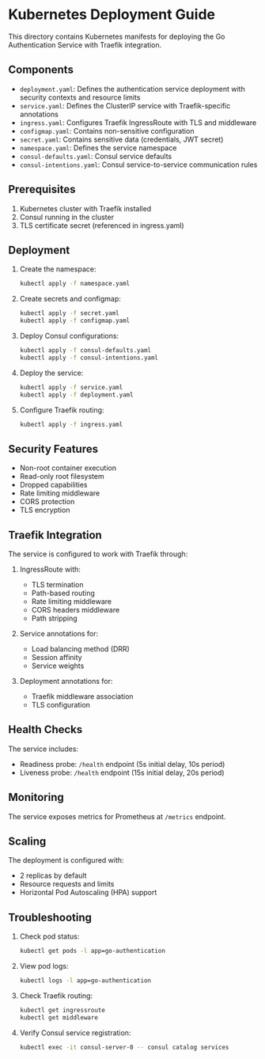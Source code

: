 # Kubernetes Deployment Guide

This directory contains Kubernetes manifests for deploying the Go Authentication Service with Traefik integration.

## Components

- `deployment.yaml`: Defines the authentication service deployment with security contexts and resource limits
- `service.yaml`: Defines the ClusterIP service with Traefik-specific annotations
- `ingress.yaml`: Configures Traefik IngressRoute with TLS and middleware
- `configmap.yaml`: Contains non-sensitive configuration
- `secret.yaml`: Contains sensitive data (credentials, JWT secret)
- `namespace.yaml`: Defines the service namespace
- `consul-defaults.yaml`: Consul service defaults
- `consul-intentions.yaml`: Consul service-to-service communication rules

## Prerequisites

1. Kubernetes cluster with Traefik installed
2. Consul running in the cluster
3. TLS certificate secret (referenced in ingress.yaml)

## Deployment

1. Create the namespace:

   ```bash
   kubectl apply -f namespace.yaml
   ```

2. Create secrets and configmap:

   ```bash
   kubectl apply -f secret.yaml
   kubectl apply -f configmap.yaml
   ```

3. Deploy Consul configurations:

   ```bash
   kubectl apply -f consul-defaults.yaml
   kubectl apply -f consul-intentions.yaml
   ```

4. Deploy the service:

   ```bash
   kubectl apply -f service.yaml
   kubectl apply -f deployment.yaml
   ```

5. Configure Traefik routing:
   ```bash
   kubectl apply -f ingress.yaml
   ```

## Security Features

- Non-root container execution
- Read-only root filesystem
- Dropped capabilities
- Rate limiting middleware
- CORS protection
- TLS encryption

## Traefik Integration

The service is configured to work with Traefik through:

1. IngressRoute with:

   - TLS termination
   - Path-based routing
   - Rate limiting middleware
   - CORS headers middleware
   - Path stripping

2. Service annotations for:

   - Load balancing method (DRR)
   - Session affinity
   - Service weights

3. Deployment annotations for:
   - Traefik middleware association
   - TLS configuration

## Health Checks

The service includes:

- Readiness probe: `/health` endpoint (5s initial delay, 10s period)
- Liveness probe: `/health` endpoint (15s initial delay, 20s period)

## Monitoring

The service exposes metrics for Prometheus at `/metrics` endpoint.

## Scaling

The deployment is configured with:

- 2 replicas by default
- Resource requests and limits
- Horizontal Pod Autoscaling (HPA) support

## Troubleshooting

1. Check pod status:

   ```bash
   kubectl get pods -l app=go-authentication
   ```

2. View pod logs:

   ```bash
   kubectl logs -l app=go-authentication
   ```

3. Check Traefik routing:

   ```bash
   kubectl get ingressroute
   kubectl get middleware
   ```

4. Verify Consul service registration:
   ```bash
   kubectl exec -it consul-server-0 -- consul catalog services
   ```

```

```
